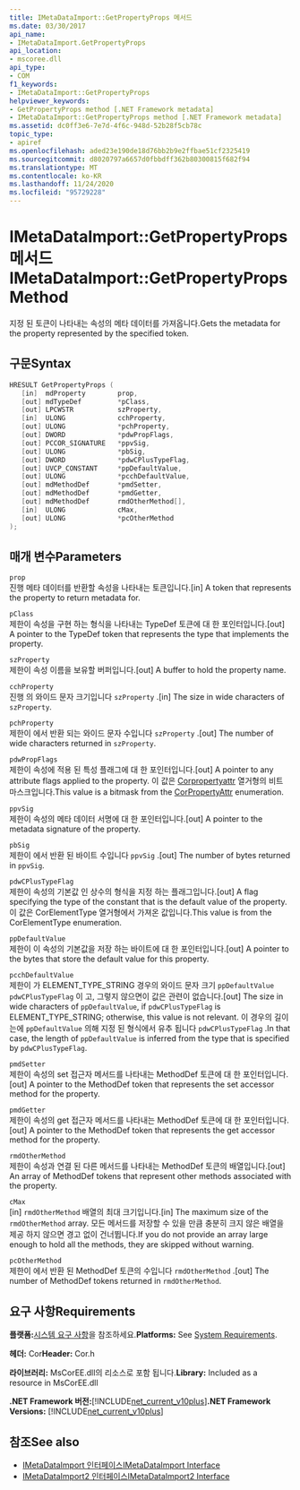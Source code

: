 ```yaml
---
title: IMetaDataImport::GetPropertyProps 메서드
ms.date: 03/30/2017
api_name:
- IMetaDataImport.GetPropertyProps
api_location:
- mscoree.dll
api_type:
- COM
f1_keywords:
- IMetaDataImport::GetPropertyProps
helpviewer_keywords:
- GetPropertyProps method [.NET Framework metadata]
- IMetaDataImport::GetPropertyProps method [.NET Framework metadata]
ms.assetid: dc0ff3e6-7e7d-4f6c-948d-52b28f5cb78c
topic_type:
- apiref
ms.openlocfilehash: aded23e190de18d76bb2b9e2ffbae51cf2325419
ms.sourcegitcommit: d8020797a6657d0fbbdff362b80300815f682f94
ms.translationtype: MT
ms.contentlocale: ko-KR
ms.lasthandoff: 11/24/2020
ms.locfileid: "95729228"
---
```

# <a name="imetadataimportgetpropertyprops-method"></a><span data-ttu-id="368da-102">IMetaDataImport::GetPropertyProps 메서드</span><span class="sxs-lookup"><span data-stu-id="368da-102">IMetaDataImport::GetPropertyProps Method</span></span>

<span data-ttu-id="368da-103">지정 된 토큰이 나타내는 속성의 메타 데이터를 가져옵니다.</span><span class="sxs-lookup"><span data-stu-id="368da-103">Gets the metadata for the property represented by the specified token.</span></span>  
  
## <a name="syntax"></a><span data-ttu-id="368da-104">구문</span><span class="sxs-lookup"><span data-stu-id="368da-104">Syntax</span></span>  
  
```cpp  
HRESULT GetPropertyProps (  
   [in]  mdProperty        prop,  
   [out] mdTypeDef         *pClass,
   [out] LPCWSTR           szProperty,
   [in]  ULONG             cchProperty,
   [out] ULONG             *pchProperty,
   [out] DWORD             *pdwPropFlags,
   [out] PCCOR_SIGNATURE   *ppvSig,
   [out] ULONG             *pbSig,
   [out] DWORD             *pdwCPlusTypeFlag,
   [out] UVCP_CONSTANT     *ppDefaultValue,  
   [out] ULONG             *pcchDefaultValue,  
   [out] mdMethodDef       *pmdSetter,
   [out] mdMethodDef       *pmdGetter,
   [out] mdMethodDef       rmdOtherMethod[],  
   [in]  ULONG             cMax,
   [out] ULONG             *pcOtherMethod
);  
```  
  
## <a name="parameters"></a><span data-ttu-id="368da-105">매개 변수</span><span class="sxs-lookup"><span data-stu-id="368da-105">Parameters</span></span>  

 `prop`  
 <span data-ttu-id="368da-106">진행 메타 데이터를 반환할 속성을 나타내는 토큰입니다.</span><span class="sxs-lookup"><span data-stu-id="368da-106">[in] A token that represents the property to return metadata for.</span></span>  
  
 `pClass`  
 <span data-ttu-id="368da-107">제한이 속성을 구현 하는 형식을 나타내는 TypeDef 토큰에 대 한 포인터입니다.</span><span class="sxs-lookup"><span data-stu-id="368da-107">[out] A pointer to the TypeDef token that represents the type that implements the property.</span></span>  
  
 `szProperty`  
 <span data-ttu-id="368da-108">제한이 속성 이름을 보유할 버퍼입니다.</span><span class="sxs-lookup"><span data-stu-id="368da-108">[out] A buffer to hold the property name.</span></span>  
  
 `cchProperty`  
 <span data-ttu-id="368da-109">진행 의 와이드 문자 크기입니다 `szProperty` .</span><span class="sxs-lookup"><span data-stu-id="368da-109">[in] The size in wide characters of `szProperty`.</span></span>  
  
 `pchProperty`  
 <span data-ttu-id="368da-110">제한이 에서 반환 되는 와이드 문자 수입니다 `szProperty` .</span><span class="sxs-lookup"><span data-stu-id="368da-110">[out] The number of wide characters returned in `szProperty`.</span></span>  
  
 `pdwPropFlags`  
 <span data-ttu-id="368da-111">제한이 속성에 적용 된 특성 플래그에 대 한 포인터입니다.</span><span class="sxs-lookup"><span data-stu-id="368da-111">[out] A pointer to any attribute flags applied to the property.</span></span> <span data-ttu-id="368da-112">이 값은 [Corpropertyattr](corpropertyattr-enumeration.md) 열거형의 비트 마스크입니다.</span><span class="sxs-lookup"><span data-stu-id="368da-112">This value is a bitmask from the [CorPropertyAttr](corpropertyattr-enumeration.md) enumeration.</span></span>  
  
 `ppvSig`  
 <span data-ttu-id="368da-113">제한이 속성의 메타 데이터 서명에 대 한 포인터입니다.</span><span class="sxs-lookup"><span data-stu-id="368da-113">[out] A pointer to the metadata signature of the property.</span></span>  
  
 `pbSig`  
 <span data-ttu-id="368da-114">제한이 에서 반환 된 바이트 수입니다 `ppvSig` .</span><span class="sxs-lookup"><span data-stu-id="368da-114">[out] The number of bytes returned in `ppvSig`.</span></span>  
  
 `pdwCPlusTypeFlag`  
 <span data-ttu-id="368da-115">제한이 속성의 기본값 인 상수의 형식을 지정 하는 플래그입니다.</span><span class="sxs-lookup"><span data-stu-id="368da-115">[out] A flag specifying the type of the constant that is the default value of the property.</span></span> <span data-ttu-id="368da-116">이 값은 CorElementType 열거형에서 가져온 값입니다.</span><span class="sxs-lookup"><span data-stu-id="368da-116">This value is from the CorElementType enumeration.</span></span>  
  
 `ppDefaultValue`  
 <span data-ttu-id="368da-117">제한이 이 속성의 기본값을 저장 하는 바이트에 대 한 포인터입니다.</span><span class="sxs-lookup"><span data-stu-id="368da-117">[out] A pointer to the bytes that store the default value for this property.</span></span>  
  
 `pcchDefaultValue`  
 <span data-ttu-id="368da-118">제한이 가 ELEMENT_TYPE_STRING 경우의 와이드 문자 크기 `ppDefaultValue` `pdwCPlusTypeFlag` 이 고, 그렇지 않으면이 값은 관련이 없습니다.</span><span class="sxs-lookup"><span data-stu-id="368da-118">[out] The size in wide characters of `ppDefaultValue`, if `pdwCPlusTypeFlag` is ELEMENT_TYPE_STRING; otherwise, this value is not relevant.</span></span> <span data-ttu-id="368da-119">이 경우의 길이는에 `ppDefaultValue` 의해 지정 된 형식에서 유추 됩니다 `pdwCPlusTypeFlag` .</span><span class="sxs-lookup"><span data-stu-id="368da-119">In that case, the length of `ppDefaultValue` is inferred from the type that is specified by `pdwCPlusTypeFlag`.</span></span>  
  
 `pmdSetter`  
 <span data-ttu-id="368da-120">제한이 속성의 set 접근자 메서드를 나타내는 MethodDef 토큰에 대 한 포인터입니다.</span><span class="sxs-lookup"><span data-stu-id="368da-120">[out] A pointer to the MethodDef token that represents the set accessor method for the property.</span></span>  
  
 `pmdGetter`  
 <span data-ttu-id="368da-121">제한이 속성의 get 접근자 메서드를 나타내는 MethodDef 토큰에 대 한 포인터입니다.</span><span class="sxs-lookup"><span data-stu-id="368da-121">[out] A pointer to the MethodDef token that represents the get accessor method for the property.</span></span>  
  
 `rmdOtherMethod`  
 <span data-ttu-id="368da-122">제한이 속성과 연결 된 다른 메서드를 나타내는 MethodDef 토큰의 배열입니다.</span><span class="sxs-lookup"><span data-stu-id="368da-122">[out] An array of MethodDef tokens that represent other methods associated with the property.</span></span>  
  
 `cMax`  
 <span data-ttu-id="368da-123">[in] `rmdOtherMethod` 배열의 최대 크기입니다.</span><span class="sxs-lookup"><span data-stu-id="368da-123">[in] The maximum size of the `rmdOtherMethod` array.</span></span> <span data-ttu-id="368da-124">모든 메서드를 저장할 수 있을 만큼 충분히 크지 않은 배열을 제공 하지 않으면 경고 없이 건너뜁니다.</span><span class="sxs-lookup"><span data-stu-id="368da-124">If you do not provide an array large enough to hold all the methods, they are skipped without warning.</span></span>  
  
 `pcOtherMethod`  
 <span data-ttu-id="368da-125">제한이 에서 반환 된 MethodDef 토큰의 수입니다 `rmdOtherMethod` .</span><span class="sxs-lookup"><span data-stu-id="368da-125">[out] The number of MethodDef tokens returned in `rmdOtherMethod`.</span></span>  
  
## <a name="requirements"></a><span data-ttu-id="368da-126">요구 사항</span><span class="sxs-lookup"><span data-stu-id="368da-126">Requirements</span></span>  

 <span data-ttu-id="368da-127">**플랫폼:**[시스템 요구 사항](../../get-started/system-requirements.md)을 참조하세요.</span><span class="sxs-lookup"><span data-stu-id="368da-127">**Platforms:** See [System Requirements](../../get-started/system-requirements.md).</span></span>  
  
 <span data-ttu-id="368da-128">**헤더:** Cor</span><span class="sxs-lookup"><span data-stu-id="368da-128">**Header:** Cor.h</span></span>  
  
 <span data-ttu-id="368da-129">**라이브러리:** MsCorEE.dll의 리소스로 포함 됩니다.</span><span class="sxs-lookup"><span data-stu-id="368da-129">**Library:** Included as a resource in MsCorEE.dll</span></span>  
  
 <span data-ttu-id="368da-130">**.NET Framework 버전:**[!INCLUDE[net_current_v10plus](../../../../includes/net-current-v10plus-md.md)]</span><span class="sxs-lookup"><span data-stu-id="368da-130">**.NET Framework Versions:** [!INCLUDE[net_current_v10plus](../../../../includes/net-current-v10plus-md.md)]</span></span>  
  
## <a name="see-also"></a><span data-ttu-id="368da-131">참조</span><span class="sxs-lookup"><span data-stu-id="368da-131">See also</span></span>

- [<span data-ttu-id="368da-132">IMetaDataImport 인터페이스</span><span class="sxs-lookup"><span data-stu-id="368da-132">IMetaDataImport Interface</span></span>](imetadataimport-interface.md)
- [<span data-ttu-id="368da-133">IMetaDataImport2 인터페이스</span><span class="sxs-lookup"><span data-stu-id="368da-133">IMetaDataImport2 Interface</span></span>](imetadataimport2-interface.md)
